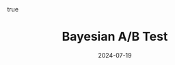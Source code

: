 ---
order: 5
title: Bayesian A/B Test
date: 2024-07-19
categories: [Statistical Techs, Bayesian Modeling]
tags: [Statistics, Bayesian, A/B Test]
math: true
description: >-
  Based on the lecture “Bayesian Modeling (2024-1)” by Prof. Yeo Jin Chung, Dept. of AI, Big Data & Management, College of Business Administration, Kookmin Univ.
image:
  path: /_post_refer_img/BayesianModeling/Thumbnail.jpeg
---